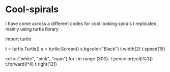 # Cool-spirals
I have come across a different codes for cool looking spirals I replicated, mainly using turtle library

import turtle

t = turtle.Turtle()
s = turtle.Screen()
s.bgcolor("Black")
t.width(2)
t.speed(15)

col = ("white", "pink", "cyan")
for i in range (300):
    t.pencolor(col[i%3])
    t.forward(i*4)
    t.right(121)
